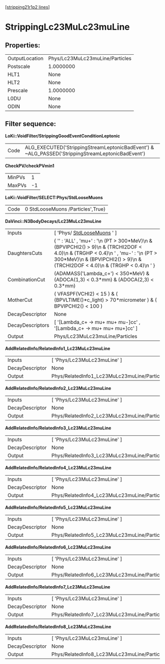 [[stripping21r1p2 lines]](./stripping21r1p2-leptonic)

# StrippingLc23MuLc23muLine

## Properties:

|                |                                 |
|----------------|---------------------------------|
| OutputLocation | Phys/Lc23MuLc23muLine/Particles |
| Postscale      | 1.0000000                       |
| HLT1           | None                            |
| HLT2           | None                            |
| Prescale       | 1.0000000                       |
| L0DU           | None                            |
| ODIN           | None                            |

## Filter sequence:

**LoKi::VoidFilter/StrippingGoodEventConditionLeptonic**

|      |                                                                                                   |
|------|---------------------------------------------------------------------------------------------------|
| Code | ALG_EXECUTED('StrippingStreamLeptonicBadEvent') & \~ALG_PASSED('StrippingStreamLeptonicBadEvent') |

**CheckPV/checkPVmin1**

|        |     |
|--------|-----|
| MinPVs | 1   |
| MaxPVs | -1  |

**LoKi::VoidFilter/SELECT:Phys/StdLooseMuons**

|      |                                   |
|------|-----------------------------------|
| Code | 0 StdLooseMuons /Particles',True) |

**DaVinci::N3BodyDecays/Lc23MuLc23muLine**

|                  |                                                                                                                                                                                                                        |
|------------------|------------------------------------------------------------------------------------------------------------------------------------------------------------------------------------------------------------------------|
| Inputs           | [ 'Phys/ [StdLooseMuons](./stripping21r1p2-stdloosemuons) ' ]                                                                                                                                                        |
| DaughtersCuts    | { '' : 'ALL' , 'mu+' : '\n (PT \> 300\*MeV)\n & (BPVIPCHI2() \> 9)\n & (TRCHI2DOF \< 4.0)\n & (TRGHP \< 0.4)\n ' , 'mu-' : '\n (PT \> 300\*MeV)\n & (BPVIPCHI2() \> 9)\n & (TRCHI2DOF \< 4.0)\n & (TRGHP \< 0.4)\n ' } |
| CombinationCut   | (ADAMASS('Lambda_c+') \< 350\*MeV) & (ADOCA(1,3) \< 0.3\*mm) & (ADOCA(2,3) \< 0.3\*mm)                                                                                                                                 |
| MotherCut        | ( VFASPF(VCHI2) \< 15 ) & ( (BPVLTIME()\*c_light) \> 70\*micrometer ) & ( BPVIPCHI2() \< 100 )                                                                                                                         |
| DecayDescriptor  | None                                                                                                                                                                                                                   |
| DecayDescriptors | [ '[Lambda_c+ -\> mu+ mu+ mu-]cc' , '[Lambda_c+ -\> mu+ mu+ mu+]cc' ]                                                                                                                                            |
| Output           | Phys/Lc23MuLc23muLine/Particles                                                                                                                                                                                        |

**AddRelatedInfo/RelatedInfo1_Lc23MuLc23muLine**

|                 |                                              |
|-----------------|----------------------------------------------|
| Inputs          | [ 'Phys/Lc23MuLc23muLine' ]                |
| DecayDescriptor | None                                         |
| Output          | Phys/RelatedInfo1_Lc23MuLc23muLine/Particles |

**AddRelatedInfo/RelatedInfo2_Lc23MuLc23muLine**

|                 |                                              |
|-----------------|----------------------------------------------|
| Inputs          | [ 'Phys/Lc23MuLc23muLine' ]                |
| DecayDescriptor | None                                         |
| Output          | Phys/RelatedInfo2_Lc23MuLc23muLine/Particles |

**AddRelatedInfo/RelatedInfo3_Lc23MuLc23muLine**

|                 |                                              |
|-----------------|----------------------------------------------|
| Inputs          | [ 'Phys/Lc23MuLc23muLine' ]                |
| DecayDescriptor | None                                         |
| Output          | Phys/RelatedInfo3_Lc23MuLc23muLine/Particles |

**AddRelatedInfo/RelatedInfo4_Lc23MuLc23muLine**

|                 |                                              |
|-----------------|----------------------------------------------|
| Inputs          | [ 'Phys/Lc23MuLc23muLine' ]                |
| DecayDescriptor | None                                         |
| Output          | Phys/RelatedInfo4_Lc23MuLc23muLine/Particles |

**AddRelatedInfo/RelatedInfo5_Lc23MuLc23muLine**

|                 |                                              |
|-----------------|----------------------------------------------|
| Inputs          | [ 'Phys/Lc23MuLc23muLine' ]                |
| DecayDescriptor | None                                         |
| Output          | Phys/RelatedInfo5_Lc23MuLc23muLine/Particles |

**AddRelatedInfo/RelatedInfo6_Lc23MuLc23muLine**

|                 |                                              |
|-----------------|----------------------------------------------|
| Inputs          | [ 'Phys/Lc23MuLc23muLine' ]                |
| DecayDescriptor | None                                         |
| Output          | Phys/RelatedInfo6_Lc23MuLc23muLine/Particles |

**AddRelatedInfo/RelatedInfo7_Lc23MuLc23muLine**

|                 |                                              |
|-----------------|----------------------------------------------|
| Inputs          | [ 'Phys/Lc23MuLc23muLine' ]                |
| DecayDescriptor | None                                         |
| Output          | Phys/RelatedInfo7_Lc23MuLc23muLine/Particles |

**AddRelatedInfo/RelatedInfo8_Lc23MuLc23muLine**

|                 |                                              |
|-----------------|----------------------------------------------|
| Inputs          | [ 'Phys/Lc23MuLc23muLine' ]                |
| DecayDescriptor | None                                         |
| Output          | Phys/RelatedInfo8_Lc23MuLc23muLine/Particles |
